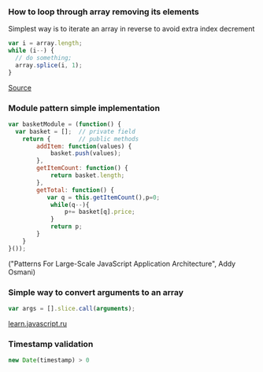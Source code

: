 ### How to loop through array removing its elements

Simplest way is to iterate an array in reverse to avoid extra index decrement

```javascript
var i = array.length;
while (i--) {
  // do something;
  array.splice(i, 1);
}
```
[Source](http://stackoverflow.com/questions/9882284/looping-through-array-and-removing-items-without-breaking-for-loop)

### Module pattern simple implementation

```javascript
var basketModule = (function() {
  var basket = [];  // private field
    return {        // public methods
        addItem: function(values) {
            basket.push(values);
        },
        getItemCount: function() {
            return basket.length;
        },
        getTotal: function() {
           var q = this.getItemCount(),p=0;
            while(q--){
                p+= basket[q].price; 
            }
            return p;
        }
    }
}());
```
("Patterns For Large-Scale JavaScript Application Architecture", Addy Osmani)

### Simple way to convert arguments to an array

```javascript
var args = [].slice.call(arguments);
```
[learn.javascript.ru](https://learn.javascript.ru/call-apply)

### Timestamp validation

```javascript
new Date(timestamp) > 0
```
